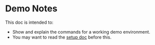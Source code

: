 # Demo Notes

This doc is intended to:

* Show and explain the commands for a working demo environment.
* You may want to read the [setup doc](https://github.com/KptnKMan/deploy-vpc-aws/docs/setup.md) before this.

